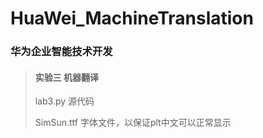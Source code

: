 # HuaWei_MachineTranslation

### 华为企业智能技术开发

> #### 实验三 机器翻译
>
> lab3.py  源代码
>
> SimSun.ttf  字体文件，以保证plt中文可以正常显示


